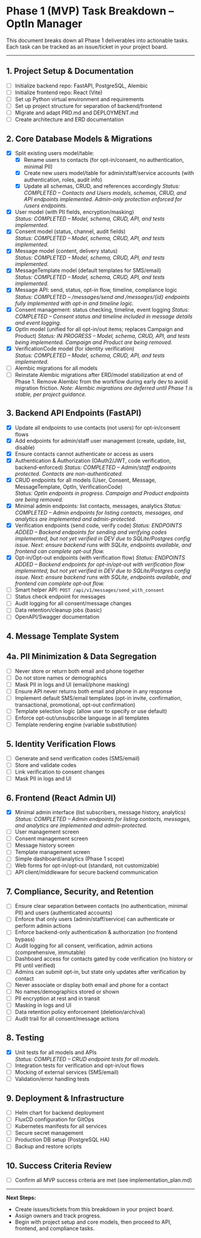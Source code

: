 # Phase 1 (MVP) Task Breakdown – OptIn Manager

This document breaks down all Phase 1 deliverables into actionable tasks. Each task can be tracked as an issue/ticket in your project board.

---

## 1. Project Setup & Documentation
- [ ] Initialize backend repo: FastAPI, PostgreSQL, Alembic
- [ ] Initialize frontend repo: React (Vite)
- [ ] Set up Python virtual environment and requirements
- [ ] Set up project structure for separation of backend/frontend
- [ ] Migrate and adapt PRD.md and DEPLOYMENT.md
- [ ] Create architecture and ERD documentation

## 2. Core Database Models & Migrations
- [x] Split existing users model/table:
    - [x] Rename users to contacts (for opt-in/consent, no authentication, minimal PII)
    - [x] Create new users model/table for admin/staff/service accounts (with authentication, roles, audit info)
    - [x] Update all schemas, CRUD, and references accordingly
    _Status: COMPLETED – Contacts and Users models, schemas, CRUD, and API endpoints implemented. Admin-only protection enforced for /users endpoints._
- [x] User model (with PII fields, encryption/masking)  
  _Status: COMPLETED – Model, schema, CRUD, API, and tests implemented._
- [x] Consent model (status, channel, audit fields)  
  _Status: COMPLETED – Model, schema, CRUD, API, and tests implemented._
- [x] Message model (content, delivery status)  
  _Status: COMPLETED – Model, schema, CRUD, API, and tests implemented._
- [x] MessageTemplate model (default templates for SMS/email)  
  _Status: COMPLETED – Model, schema, CRUD, API, and tests implemented._
- [x] Message API: send, status, opt-in flow, timeline, compliance logic
    _Status: COMPLETED – /messages/send and /messages/{id} endpoints fully implemented with opt-in and timeline logic._
- [x] Consent management: status checking, timeline, event logging
    _Status: COMPLETED – Consent status and timeline included in message details and event logging._
- [x] OptIn model (unified for all opt-in/out items; replaces Campaign and Product)
  _Status: IN PROGRESS – Model, schema, CRUD, API, and tests being implemented. Campaign and Product are being removed._
- [x] VerificationCode model (for identity verification)  
  _Status: COMPLETED – Model, schema, CRUD, API, and tests implemented._
- [ ] Alembic migrations for all models
- [ ] Reinstate Alembic migrations after ERD/model stabilization at end of Phase 1. Remove Alembic from the workflow during early dev to avoid migration friction.
    _Note: Alembic migrations are deferred until Phase 1 is stable, per project guidance._

## 3. Backend API Endpoints (FastAPI)
- [x] Update all endpoints to use contacts (not users) for opt-in/consent flows
- [x] Add endpoints for admin/staff user management (create, update, list, disable)
- [x] Ensure contacts cannot authenticate or access as users
- [x] Authentication & Authorization (OAuth2/JWT, code verification, backend-enforced)
    _Status: COMPLETED – Admin/staff endpoints protected. Contacts are non-authenticated._
- [x] CRUD endpoints for all models (User, Consent, Message, MessageTemplate, OptIn, VerificationCode)  
  _Status: OptIn endpoints in progress. Campaign and Product endpoints are being removed._
- [x] Minimal admin endpoints: list contacts, messages, analytics
    _Status: COMPLETED – Admin endpoints for listing contacts, messages, and analytics are implemented and admin-protected._
- [x] Verification endpoints (send code, verify code)
    _Status: ENDPOINTS ADDED – Backend endpoints for sending and verifying codes implemented, but not yet verified in DEV due to SQLite/Postgres config issue. Next: ensure backend runs with SQLite, endpoints available, and frontend can complete opt-out flow._
- [x] Opt-in/Opt-out endpoints (with verification flow)
    _Status: ENDPOINTS ADDED – Backend endpoints for opt-in/opt-out with verification flow implemented, but not yet verified in DEV due to SQLite/Postgres config issue. Next: ensure backend runs with SQLite, endpoints available, and frontend can complete opt-out flow._
- [ ] Smart helper API: `POST /api/v1/messages/send_with_consent`
- [ ] Status check endpoint for messages
- [ ] Audit logging for all consent/message changes
- [ ] Data retention/cleanup jobs (basic)
- [ ] OpenAPI/Swagger documentation

## 4. Message Template System

## 4a. PII Minimization & Data Segregation
- [ ] Never store or return both email and phone together
- [ ] Do not store names or demographics
- [ ] Mask PII in logs and UI (email/phone masking)
- [ ] Ensure API never returns both email and phone in any response
- [ ] Implement default SMS/email templates (opt-in invite, confirmation, transactional, promotional, opt-out confirmation)
- [ ] Template selection logic (allow user to specify or use default)
- [ ] Enforce opt-out/unsubscribe language in all templates
- [ ] Template rendering engine (variable substitution)

## 5. Identity Verification Flows
- [ ] Generate and send verification codes (SMS/email)
- [ ] Store and validate codes
- [ ] Link verification to consent changes
- [ ] Mask PII in logs and UI

## 6. Frontend (React Admin UI)
- [x] Minimal admin interface (list subscribers, message history, analytics)
    _Status: COMPLETED – Admin endpoints for listing contacts, messages, and analytics are implemented and admin-protected._
- [ ] User management screen
- [ ] Consent management screen
- [ ] Message history screen
- [ ] Template management screen
- [ ] Simple dashboard/analytics (Phase 1 scope)
- [ ] Web forms for opt-in/opt-out (standard, not customizable)
- [ ] API client/middleware for secure backend communication

## 7. Compliance, Security, and Retention
- [ ] Ensure clear separation between contacts (no authentication, minimal PII) and users (authenticated accounts)
- [ ] Enforce that only users (admin/staff/service) can authenticate or perform admin actions
- [ ] Enforce backend-only authentication & authorization (no frontend bypass)
- [ ] Audit logging for all consent, verification, admin actions (comprehensive, immutable)
- [ ] Dashboard access for contacts gated by code verification (no history or PII until verified)
- [ ] Admins can submit opt-in, but state only updates after verification by contact
- [ ] Never associate or display both email and phone for a contact
- [ ] No names/demographics stored or shown
- [ ] PII encryption at rest and in transit
- [ ] Masking in logs and UI
- [ ] Data retention policy enforcement (deletion/archival)
- [ ] Audit trail for all consent/message actions

## 8. Testing
- [x] Unit tests for all models and APIs  
  _Status: COMPLETED – CRUD endpoint tests for all models._
- [ ] Integration tests for verification and opt-in/out flows
- [ ] Mocking of external services (SMS/email)
- [ ] Validation/error handling tests

## 9. Deployment & Infrastructure
- [ ] Helm chart for backend deployment
- [ ] FluxCD configuration for GitOps
- [ ] Kubernetes manifests for all services
- [ ] Secure secret management
- [ ] Production DB setup (PostgreSQL HA)
- [ ] Backup and restore scripts

## 10. Success Criteria Review
- [ ] Confirm all MVP success criteria are met (see implementation_plan.md)

---

**Next Steps:**
- Create issues/tickets from this breakdown in your project board.
- Assign owners and track progress.
- Begin with project setup and core models, then proceed to API, frontend, and compliance tasks.
